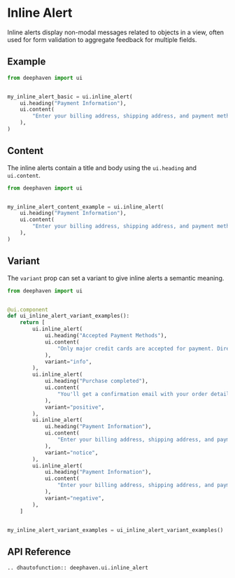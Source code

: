 # Inline Alert

Inline alerts display non-modal messages related to objects in a view, often used for form validation to aggregate feedback for multiple fields.

## Example

```python
from deephaven import ui


my_inline_alert_basic = ui.inline_alert(
    ui.heading("Payment Information"),
    ui.content(
        "Enter your billing address, shipping address, and payment method to complete your purchase."
    ),
)
```


## Content

The inline alerts contain a title and body using the `ui.heading` and `ui.content`.


```python
from deephaven import ui


my_inline_alert_content_example = ui.inline_alert(
    ui.heading("Payment Information"),
    ui.content(
        "Enter your billing address, shipping address, and payment method to complete your purchase."
    ),
)
```


## Variant

The `variant` prop can set a variant to give inline alerts a semantic meaning.

```python
from deephaven import ui


@ui.component
def ui_inline_alert_variant_examples():
    return [
        ui.inline_alert(
            ui.heading("Accepted Payment Methods"),
            ui.content(
                "Only major credit cards are accepted for payment. Direct debit is currently unavailable."
            ),
            variant="info",
        ),
        ui.inline_alert(
            ui.heading("Purchase completed"),
            ui.content(
                "You'll get a confirmation email with your order details shortly."
            ),
            variant="positive",
        ),
        ui.inline_alert(
            ui.heading("Payment Information"),
            ui.content(
                "Enter your billing address, shipping address, and payment method to complete your purchase."
            ),
            variant="notice",
        ),
        ui.inline_alert(
            ui.heading("Payment Information"),
            ui.content(
                "Enter your billing address, shipping address, and payment method to complete your purchase."
            ),
            variant="negative",
        ),
    ]


my_inline_alert_variant_examples = ui_inline_alert_variant_examples()
```

## API Reference

```{eval-rst}
.. dhautofunction:: deephaven.ui.inline_alert
```

